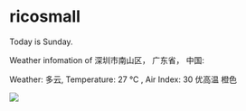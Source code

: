 # ricosmall

Today is Sunday.

Weather infomation of 深圳市南山区， 广东省， 中国: 

Weather: 多云, Temperature: 27 ℃ , Air Index: 30 优高温 橙色

<img src="https://github-readme-stats.vercel.app/api?username=ricosmall&show_icons=true" />

